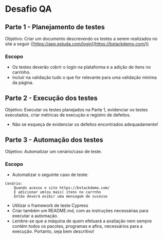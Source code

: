 # Desafio QA
## Parte 1 - Planejamento de testes
Objetivo: Criar um documento descrevendo os testes a serem realizados no site a seguir ([https://app.estuda.com/login](https://bstackdemo.com/))
### Escopo
* Os testes deverão cobrir o login na plataforma e a adição de itens no carrinho.
* Incluir na validação tudo o que for relevante para uma validação mínima da página.
## Parte 2 - Execução dos testes
Objetivo: Executar os testes planejados na Parte 1, evidenciar os testes executados, criar métricas de execução e registro de defeitos.
* Não se esqueça de evidenciar os defeitos encontrados adequadamente!
## Parte 3 - Automação dos testes
Objetivo: Automatizar um cenário/caso de teste.
### Escopo
* Automatizar o seguinte caso de teste:
```
Cenário: 
    Quando acesso o site https://bstackdemo.com/
    E adicionar um(ou mais) itens no carrnho
    Então deverá exibir uma mensagem de sucesso
```
* Utilizar o framework de teste Cypress
* Criar também um README.md, com as instruções necessárias para executar a automação.
* Lembre-se que a máquina de quem efetuará a avaliação nem sempre contém todos os pacotes, programas e afins, necessários para a execução. Portanto, seja bem descritivo! 
